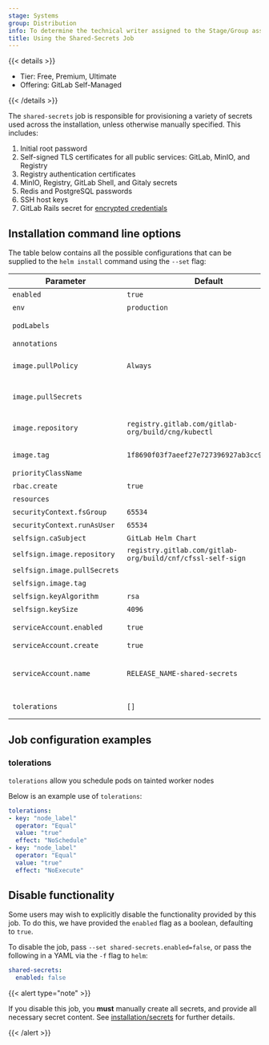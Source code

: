 ```yaml
---
stage: Systems
group: Distribution
info: To determine the technical writer assigned to the Stage/Group associated with this page, see https://handbook.gitlab.com/handbook/product/ux/technical-writing/#assignments
title: Using the Shared-Secrets Job
---
```


{{< details >}}

- Tier: Free, Premium, Ultimate
- Offering: GitLab Self-Managed

{{< /details >}}

The `shared-secrets` job is responsible for provisioning a variety of secrets
used across the installation, unless otherwise manually specified. This includes:

1. Initial root password
1. Self-signed TLS certificates for all public services: GitLab, MinIO, and Registry
1. Registry authentication certificates
1. MinIO, Registry, GitLab Shell, and Gitaly secrets
1. Redis and PostgreSQL passwords
1. SSH host keys
1. GitLab Rails secret for [encrypted credentials](https://docs.gitlab.com/administration/encrypted_configuration/)

## Installation command line options

The table below contains all the possible configurations that can be supplied to
the `helm install` command using the `--set` flag:

| Parameter                  | Default             | Description                                                                                                         |
| -------------------------- | ------------------- |---------------------------------------------------------------------------------------------------------------------|
| `enabled`                  | `true`              | [See Below](#disable-functionality)                                                                                 |
| `env`                      | `production`        | Rails environment                                                                                                   |
| `podLabels`                |                     | Supplemental Pod labels. Will not be used for selectors.                                                            |
| `annotations`              |                     | Supplemental Pod annotations.                                                                                       |
| `image.pullPolicy`         | `Always`            | **DEPRECATED**: Use `global.kubectl.image.pullPolicy` instead.                                                      |
| `image.pullSecrets`        |                     | **DEPRECATED**: Use `global.kubectl.image.pullSecrets` instead.                                                     |
| `image.repository`         | `registry.gitlab.com/gitlab-org/build/cng/kubectl` | **DEPRECATED**: Use `global.kubectl.image.repository` instead.                                                      |
| `image.tag`                | `1f8690f03f7aeef27e727396927ab3cc96ac89e7` | **DEPRECATED**: Use `global.kubectl.image.tag` instead.                                                             |
| `priorityClassName`        |                     | [Priority class](https://kubernetes.io/docs/concepts/scheduling-eviction/pod-priority-preemption/) assigned to pods |
| `rbac.create`              | `true`              | Create RBAC roles and bindings                                                                                      |
| `resources`                |                     | resource requests, limits                                                                                           |
| `securityContext.fsGroup`    | `65534`             | User ID to mount filesystems as                                                                                     |
| `securityContext.runAsUser`  | `65534`             | User ID to run the container as                                                                                     |
| `selfsign.caSubject`         | `GitLab Helm Chart` | selfsign CA Subject                                                                                                 |
| `selfsign.image.repository`  | `registry.gitlab.com/gitlab-org/build/cnf/cfssl-self-sign` | selfsign image repository                                                                                           |
| `selfsign.image.pullSecrets` |                     | Secrets for the image repository                                                                                    |
| `selfsign.image.tag`         |                     | selfsign image tag                                                                                                  |
| `selfsign.keyAlgorithm`    | `rsa`               | selfsign cert key algorithm                                                                                         |
| `selfsign.keySize`         | `4096`              | selfsign cert key size                                                                                              |
| `serviceAccount.enabled`   | `true`              | Define serviceAccountName on job(s)                                                                                 |
| `serviceAccount.create`    | `true`              | Create ServiceAccount                                                                                               |
| `serviceAccount.name`      | `RELEASE_NAME-shared-secrets` | Service account name to specify on job(s) (and on the serviceAccount itself if `serviceAccount.create=true`)        |
| `tolerations`              | `[]`                | Toleration labels for pod assignment                                                                                |

## Job configuration examples

### tolerations

`tolerations` allow you schedule pods on tainted worker nodes

Below is an example use of `tolerations`:

```yaml
tolerations:
- key: "node_label"
  operator: "Equal"
  value: "true"
  effect: "NoSchedule"
- key: "node_label"
  operator: "Equal"
  value: "true"
  effect: "NoExecute"
```

## Disable functionality

Some users may wish to explicitly disable the functionality provided by this job.
To do this, we have provided the `enabled` flag as a boolean, defaulting to `true`.

To disable the job, pass `--set shared-secrets.enabled=false`, or pass the following
in a YAML via the `-f` flag to `helm`:

```yaml
shared-secrets:
  enabled: false
```

{{< alert type="note" >}}

If you disable this job, you **must** manually create all secrets,
and provide all necessary secret content. See [installation/secrets](../installation/secrets.md#manual-secret-creation-optional)
for further details.

{{< /alert >}}
